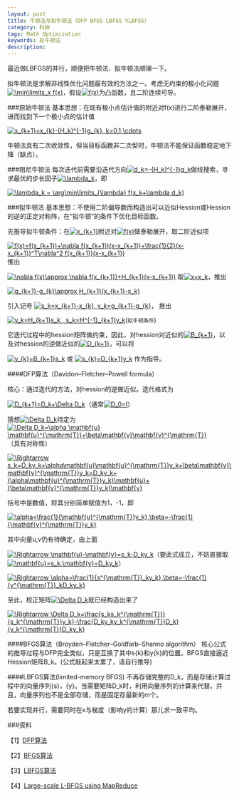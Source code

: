 ```yaml
---
layout: post
title: 牛顿法与拟牛顿法（DFP BFGS LBFGS VLBFGS）
category: 科研
tags: Math Optimization 
keywords: 拟牛顿法
description: 
---
```


最近做LBFGS的并行，顺便把牛顿法、拟牛顿法顺理一下。

拟牛顿法是求解非线性优化问题最有效的方法之一。考虑无约束的极小化问题<a href="http://www.codecogs.com/eqnedit.php?latex=\min\limits_x&space;f(x)" target="_blank"><img src="http://latex.codecogs.com/gif.latex?\min\limits_x&space;f(x)" title="\min\limits_x f(x)" /></a>，假设<a href="http://www.codecogs.com/eqnedit.php?latex=f(x)" target="_blank"><img src="http://latex.codecogs.com/gif.latex?f(x)" title="f(x)" /></a>为凸函数，且二阶连续可导。

###原始牛顿法
基本思想：在现有极小点估计值的附近对f(x)进行二阶泰勒展开，进而找到下一个极小点的估计值

<a href="http://www.codecogs.com/eqnedit.php?latex=x_{k&plus;1}=x_{k}-(H_k)^{-1}g_{k},&space;k=0,1,\cdots" target="_blank"><img src="http://latex.codecogs.com/gif.latex?x_{k&plus;1}=x_{k}-(H_k)^{-1}g_{k},&space;k=0,1,\cdots" title="x_{k+1}=x_{k}-(H_k)^{-1}g_{k}, k=0,1,\cdots" /></a>

牛顿法具有二次收敛性，但当目标函数非二次型时，牛顿法不能保证函数稳定地下降（缺点）。


###阻尼牛顿法
每次迭代前需要沿迭代方向<a href="http://www.codecogs.com/eqnedit.php?latex=d_k=-(H_k)^{-1}g_k" target="_blank"><img src="http://latex.codecogs.com/gif.latex?d_k=-(H_k)^{-1}g_k" title="d_k=-(H_k)^{-1}g_k" /></a>做线搜索，寻求最优的步长因子<a href="http://www.codecogs.com/eqnedit.php?latex=\lambda_k" target="_blank"><img src="http://latex.codecogs.com/gif.latex?\lambda_k" title="\lambda_k" /></a>，即

<a href="http://www.codecogs.com/eqnedit.php?latex=\lambda_k&space;=&space;\arg\min\limits_{\lambda}&space;f(x_k&plus;\lambda&space;d_k)" target="_blank"><img src="http://latex.codecogs.com/gif.latex?\lambda_k&space;=&space;\arg\min\limits_{\lambda}&space;f(x_k&plus;\lambda&space;d_k)" title="\lambda_k = \arg\min\limits_{\lambda} f(x_k+\lambda d_k)" /></a>


###拟牛顿法
基本思想：不使用二阶偏导数而构造出可以近似Hession或Hession的逆的正定对称阵，在“拟牛顿”的条件下优化目标函数。

先推导拟牛顿条件：在<a href="http://www.codecogs.com/eqnedit.php?latex=x_{k&plus;1}" target="_blank"><img src="http://latex.codecogs.com/gif.latex?x_{k&plus;1}" title="x_{k+1}" /></a>附近对<a href="http://www.codecogs.com/eqnedit.php?latex=f(x)" target="_blank"><img src="http://latex.codecogs.com/gif.latex?f(x)" title="f(x)" /></a>做泰勒展开，取二阶近似项

<a href="http://www.codecogs.com/eqnedit.php?latex=f(x)=f(x_{k&plus;1})&plus;\nabla&space;f(x_{k&plus;1})(x-x_{k&plus;1})&plus;\frac{1}{2}(x-x_{k&plus;1})^T\nabla^2&space;f(x_{k&plus;1})(x-x_{k&plus;1})" target="_blank"><img src="http://latex.codecogs.com/gif.latex?f(x)=f(x_{k&plus;1})&plus;\nabla&space;f(x_{k&plus;1})(x-x_{k&plus;1})&plus;\frac{1}{2}(x-x_{k&plus;1})^T\nabla^2&space;f(x_{k&plus;1})(x-x_{k&plus;1})" title="f(x)=f(x_{k+1})+\nabla f(x_{k+1})(x-x_{k+1})+\frac{1}{2}(x-x_{k+1})^T\nabla^2 f(x_{k+1})(x-x_{k+1})" /></a>
推出

<a href="http://www.codecogs.com/eqnedit.php?latex=\nabla&space;f(x)\approx&space;\nabla&space;f(x_{k&plus;1})&plus;H_{k&plus;1}(x-x_{k&plus;1})" target="_blank"><img src="http://latex.codecogs.com/gif.latex?\nabla&space;f(x)\approx&space;\nabla&space;f(x_{k&plus;1})&plus;H_{k&plus;1}(x-x_{k&plus;1})" title="\nabla f(x)\approx \nabla f(x_{k+1})+H_{k+1}(x-x_{k+1})" /></a>
取<a href="http://www.codecogs.com/eqnedit.php?latex=x=x_k" target="_blank"><img src="http://latex.codecogs.com/gif.latex?x=x_k" title="x=x_k" /></a>，推出

<a href="http://www.codecogs.com/eqnedit.php?latex=g_{k&plus;1}-g_{k}\approx&space;H_{k&plus;1}(x_{k&plus;1}-x_k)" target="_blank"><img src="http://latex.codecogs.com/gif.latex?g_{k&plus;1}-g_{k}\approx&space;H_{k&plus;1}(x_{k&plus;1}-x_k)" title="g_{k+1}-g_{k}\approx H_{k+1}(x_{k+1}-x_k)" /></a>

引入记号 <a href="http://www.codecogs.com/eqnedit.php?latex=s_k=x_{k&plus;1}-x_{k},&space;y_k=g_{k&plus;1}-g_{k}" target="_blank"><img src="http://latex.codecogs.com/gif.latex?s_k=x_{k&plus;1}-x_{k},&space;y_k=g_{k&plus;1}-g_{k}" title="s_k=x_{k+1}-x_{k}, y_k=g_{k+1}-g_{k}" /></a>， 推出

<a href="http://www.codecogs.com/eqnedit.php?latex=y_k=H_{k&plus;1}s_k&space;,&space;s_k=H^{-1}_{k&plus;1}y_k" target="_blank"><img src="http://latex.codecogs.com/gif.latex?y_k=H_{k&plus;1}s_k&space;,&space;s_k=H^{-1}_{k&plus;1}y_k" title="y_k=H_{k+1}s_k , s_k=H^{-1}_{k+1}y_k" /></a>(`拟牛顿条件`)

它迭代过程中的hession矩阵做约束，因此，对hession对近似的<a href="http://www.codecogs.com/eqnedit.php?latex=B_{k&plus;1}" target="_blank"><img src="http://latex.codecogs.com/gif.latex?B_{k&plus;1}" title="B_{k+1}" /></a>，以及对hession的逆做近似的<a href="http://www.codecogs.com/eqnedit.php?latex=D_{k&plus;1}" target="_blank"><img src="http://latex.codecogs.com/gif.latex?D_{k&plus;1}" title="D_{k+1}" /></a>，可以将

<a href="http://www.codecogs.com/eqnedit.php?latex=y_{k}=B_{k&plus;1}s_k" target="_blank"><img src="http://latex.codecogs.com/gif.latex?y_{k}=B_{k&plus;1}s_k" title="y_{k}=B_{k+1}s_k" /></a> 或 <a href="http://www.codecogs.com/eqnedit.php?latex=s_{k}=D_{k&plus;1}y_k" target="_blank"><img src="http://latex.codecogs.com/gif.latex?s_{k}=D_{k&plus;1}y_k" title="s_{k}=D_{k+1}y_k" /></a> 作为指导。



####DFP算法（Davidon–Fletcher–Powell formula）

核心：通过迭代的方法，对hession的逆做近似。迭代格式为

<a href="http://www.codecogs.com/eqnedit.php?latex=D_{k&plus;1}=D_k&plus;\Delta&space;D_k" target="_blank"><img src="http://latex.codecogs.com/gif.latex?D_{k&plus;1}=D_k&plus;\Delta&space;D_k" title="D_{k+1}=D_k+\Delta D_k" /></a>（通常<a href="http://www.codecogs.com/eqnedit.php?latex=D_0=I" target="_blank"><img src="http://latex.codecogs.com/gif.latex?D_0=I" title="D_0=I" /></a>）

猜想<a href="http://www.codecogs.com/eqnedit.php?latex=\Delta&space;D_k" target="_blank"><img src="http://latex.codecogs.com/gif.latex?\Delta&space;D_k" title="\Delta D_k" /></a>待定为<a href="http://www.codecogs.com/eqnedit.php?latex=\Delta&space;D_k=\alpha&space;\mathbf{u}&space;\mathbf{u}^{\mathrm{T}}&plus;\beta\mathbf{v}\mathbf{v}^{\mathrm{T}}" target="_blank"><img src="http://latex.codecogs.com/gif.latex?\Delta&space;D_k=\alpha&space;\mathbf{u}&space;\mathbf{u}^{\mathrm{T}}&plus;\beta\mathbf{v}\mathbf{v}^{\mathrm{T}}" title="\Delta D_k=\alpha \mathbf{u} \mathbf{u}^{\mathrm{T}}+\beta\mathbf{v}\mathbf{v}^{\mathrm{T}}" /></a>（具有对称性）

<a href="http://www.codecogs.com/eqnedit.php?latex=\Rightarrow&space;s_k=D_ky_k&plus;\alpha\mathbf{u}\mathbf{u}^{\mathrm{T}}y_k&plus;\beta\mathbf{v}\mathbf{v}^{\mathrm{T}}y_k=D_ky_k&plus;(\alpha\mathbf{u}^{\mathrm{T}}y_k)\mathbf{u}&plus;(\beta\mathbf{v}^{\mathrm{T}}y_k)\mathbf{v}" target="_blank"><img src="http://latex.codecogs.com/gif.latex?\Rightarrow&space;s_k=D_ky_k&plus;\alpha\mathbf{u}\mathbf{u}^{\mathrm{T}}y_k&plus;\beta\mathbf{v}\mathbf{v}^{\mathrm{T}}y_k=D_ky_k&plus;(\alpha\mathbf{u}^{\mathrm{T}}y_k)\mathbf{u}&plus;(\beta\mathbf{v}^{\mathrm{T}}y_k)\mathbf{v}" title="\Rightarrow s_k=D_ky_k+\alpha\mathbf{u}\mathbf{u}^{\mathrm{T}}y_k+\beta\mathbf{v}\mathbf{v}^{\mathrm{T}}y_k=D_ky_k+(\alpha\mathbf{u}^{\mathrm{T}}y_k)\mathbf{u}+(\beta\mathbf{v}^{\mathrm{T}}y_k)\mathbf{v}" /></a>

括号中是数值，将其分别简单赋值为1，-1，即

<a href="http://www.codecogs.com/eqnedit.php?latex=\alpha=\frac{1}{\mathbf{u}^{\mathrm{T}}y_k},\beta=-\frac{1}{\mathbf{v}^{\mathrm{T}}y_k}" target="_blank"><img src="http://latex.codecogs.com/gif.latex?\alpha=\frac{1}{\mathbf{u}^{\mathrm{T}}y_k},\beta=-\frac{1}{\mathbf{v}^{\mathrm{T}}y_k}" title="\alpha=\frac{1}{\mathbf{u}^{\mathrm{T}}y_k},\beta=-\frac{1}{\mathbf{v}^{\mathrm{T}}y_k}" /></a>

其中向量u,v仍有待确定，由上面

<a href="http://www.codecogs.com/eqnedit.php?latex=\Rightarrow&space;\mathbf{u}-\mathbf{v}=s_k-D_ky_k" target="_blank"><img src="http://latex.codecogs.com/gif.latex?\Rightarrow&space;\mathbf{u}-\mathbf{v}=s_k-D_ky_k" title="\Rightarrow \mathbf{u}-\mathbf{v}=s_k-D_ky_k" /></a>（要此式成立，不妨直接取<a href="http://www.codecogs.com/eqnedit.php?latex=\mathbf{u}=s_k,\mathbf{v}=D_ky_k" target="_blank"><img src="http://latex.codecogs.com/gif.latex?\mathbf{u}=s_k,\mathbf{v}=D_ky_k" title="\mathbf{u}=s_k,\mathbf{v}=D_ky_k" /></a>）

<a href="http://www.codecogs.com/eqnedit.php?latex=\Rightarrow&space;\alpha=\frac{1}{s^{\mathrm{T}}_ky_k},\beta=-\frac{1}{y^{\mathrm{T}}_kD_ky_k}" target="_blank"><img src="http://latex.codecogs.com/gif.latex?\Rightarrow&space;\alpha=\frac{1}{s^{\mathrm{T}}_ky_k},\beta=-\frac{1}{y^{\mathrm{T}}_kD_ky_k}" title="\Rightarrow \alpha=\frac{1}{s^{\mathrm{T}}_ky_k},\beta=-\frac{1}{y^{\mathrm{T}}_kD_ky_k}" /></a>

至此，校正矩阵<a href="http://www.codecogs.com/eqnedit.php?latex=\Delta&space;D_k" target="_blank"><img src="http://latex.codecogs.com/gif.latex?\Delta&space;D_k" title="\Delta D_k" /></a>就已经构造出来了

<a href="http://www.codecogs.com/eqnedit.php?latex=\Rightarrow&space;\Delta&space;D_k=\frac{s_ks_k^{\mathrm{T}}}{s_k^{\mathrm{T}}y_k}-\frac{D_ky_ky_k^{\mathrm{T}}D_k}{y_k^{\mathrm{T}}D_ky_k}" target="_blank"><img src="http://latex.codecogs.com/gif.latex?\Rightarrow&space;\Delta&space;D_k=\frac{s_ks_k^{\mathrm{T}}}{s_k^{\mathrm{T}}y_k}-\frac{D_ky_ky_k^{\mathrm{T}}D_k}{y_k^{\mathrm{T}}D_ky_k}" title="\Rightarrow \Delta D_k=\frac{s_ks_k^{\mathrm{T}}}{s_k^{\mathrm{T}}y_k}-\frac{D_ky_ky_k^{\mathrm{T}}D_k}{y_k^{\mathrm{T}}D_ky_k}" /></a>


####BFGS算法（Broyden–Fletcher–Goldfarb–Shanno algorithm）
核心公式的推导过程与DFP完全类似，只是互换了其中s{k}和y{k}的位置。BFGS直接逼近Hession矩阵B_k。(公式敲起来太累了，请自行推导)


####LBFGS算法(limited-memory BFGS)
不再存储完整的D_k，而是存储计算过程中的向量序列{s}，{y}。当需要矩阵D_k时，利用向量序列的计算来代替。并且，向量序列也不是全部存储，而是固定存最新的m个。

若要实现并行，需要同时在x与梯度（影响y的计算）那儿求一致平均。


###资料

【1】[DFP算法](http://en.wikipedia.org/wiki/Davidon%E2%80%93Fletcher%E2%80%93Powell_formula)

【2】[BFGS算法](http://en.wikipedia.org/wiki/Broyden%E2%80%93Fletcher%E2%80%93Goldfarb%E2%80%93Shanno_algorithm)

【3】[LBFGS算法](http://en.wikipedia.org/wiki/Limited-memory_BFGS)

【4】[Large-scale L-BFGS using MapReduce](http://papers.nips.cc/paper/5333-large-scale-l-bfgs-using-mapreduce.pdf)





